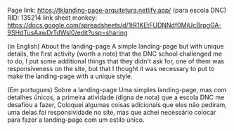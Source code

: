 Page link: https://tklanding-page-arquitetura.netlify.app/
(para escola DNC)
RID: 135214
link sheet monkey: https://docs.google.com/spreadsheets/d/1tR1KEtFUDNNdf0MiUcBrpgGA-9SHdTusAawDrTdWsI0/edit?usp=sharing

(in English)
About the landing-page
A simple landing-page but with unique details, the first activity (worth a note) that the DNC school challenged me to do,
I put some additional things that they didn't ask for, one of them was responsiveness on the site, but that I thought it was necessary to put to make the landing-page with
a unique style.

(Em portugues)
Sobre a landing-page 
Uma simples landing-page, mas com detalhes únicos, a primeira atividade (digna de nota) que a escola DNC me desafiou a fazer,
Coloquei algumas coisas adicionais que eles não pediram, uma delas foi responsividade no site, mas que achei necessário colocar para fazer a landing-page com
um estilo único.
